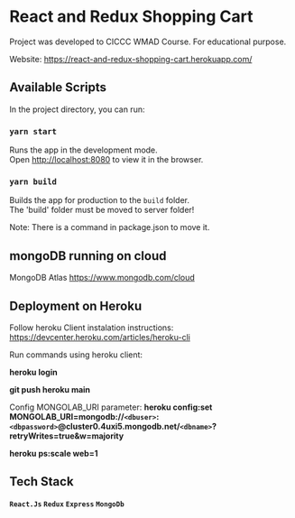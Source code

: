 # React and Redux Shopping Cart

Project was developed to CICCC WMAD Course. For educational purpose.

Website:
https://react-and-redux-shopping-cart.herokuapp.com/

## Available Scripts

In the project directory, you can run:

### `yarn start`

Runs the app in the development mode.\
Open [http://localhost:8080](http://localhost:8080) to view it in the browser.

### `yarn build`

Builds the app for production to the `build` folder.\
The 'build' folder must be moved to server folder!

Note: There is a command in package.json to move it.


## mongoDB running on cloud

MongoDB Atlas
https://www.mongodb.com/cloud


## Deployment on Heroku

Follow heroku Client instalation instructions:
https://devcenter.heroku.com/articles/heroku-cli

Run commands using heroku client:

**heroku login**

**git push heroku main**

Config MONGOLAB_URI parameter:
**heroku config:set MONGOLAB_URI=mongodb://`<dbuser>`:`<dbpassword>`@cluster0.4uxi5.mongodb.net/`<dbname>`?retryWrites=true&w=majority**

**heroku ps:scale web=1**


## Tech Stack

**`React.Js` `Redux` `Express` `MongoDb`**

